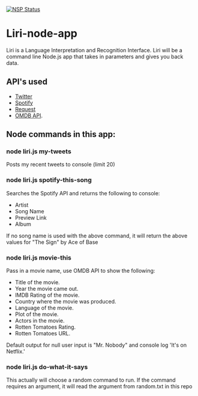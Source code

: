 [![NSP Status](https://nodesecurity.io/orgs/codemarq/projects/a3db5b95-7175-4987-8b6a-ff86acbefbe4/badge)](https://nodesecurity.io/orgs/codemarq/projects/a3db5b95-7175-4987-8b6a-ff86acbefbe4)

# Liri-node-app
Liri is a Language Interpretation and Recognition Interface. Liri will be a command line Node.js app that takes in parameters and gives you back data.

## API's used

* [Twitter](https://www.npmjs.com/package/twitter)
* [Spotify](https://www.npmjs.com/package/spotify)
* [Request](https://www.npmjs.com/package/request)
* [OMDB API](http://www.omdbapi.com).

## Node commands in this app:

### node liri.js my-tweets
Posts my recent tweets to console (limit 20)

### node liri.js spotify-this-song <song name>
Searches the Spotify API and returns the following to console:
* Artist
* Song Name
* Preview Link
* Album

If no song name is used with the above command, it will return the above values for "The Sign" by Ace of Base

### node liri.js movie-this <movie name>
Pass in a movie name, use OMDB API to show the following:
* Title of the movie.
* Year the movie came out.
* IMDB Rating of the movie.
* Country where the movie was produced.
* Language of the movie.
* Plot of the movie.
* Actors in the movie.
* Rotten Tomatoes Rating.
* Rotten Tomatoes URL.

Default output for null user input is "Mr. Nobody" and console log 'It's on Netflix.'

### node liri.js do-what-it-says
This actually will choose a random command to run.  If the command requires an argument, it will read the argument from random.txt in this repo
